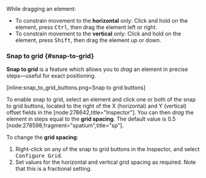 While dragging an element:

*  To constrain movement to the __horizontal__ only: Click and hold on the element, press <kbd><kbd>Ctrl</kbd></kbd>, then drag the element left or right.
* To constrain movement to the __vertical__ only: Click and hold on the element, press <kbd><kbd>Shift</kbd></kbd>, then drag the element up or down.

### Snap to grid {#snap-to-grid}

__Snap to grid__ is a feature which allows you to _drag_ an element in precise steps—useful for exact positioning.

[inline:snap_to_grid_buttons.png=Snap to grid buttons]

To enable snap to grid, select an element and click one or both of the snap to grid buttons, located to the right of the X (horizontal) and Y (vertical) offset fields in the [node:278642,title="Inspector"]. You can then _drag_ the element in steps equal to the __grid spacing__. The default value is 0.5 [node:278598,fragment="spatium",title="sp"].

To change the __grid spacing__:

1. Right-click on any of the snap to grid buttons in the Inspector, and select  <kbd><samp class="menuitem">Configure Grid</samp></kbd>.
2. Set values for the horizontal and vertical grid spacing as required. Note that this is a fractional setting.
 
